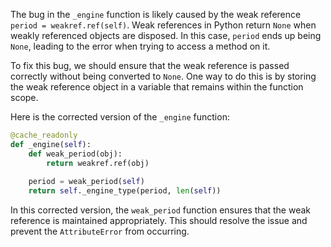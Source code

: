 The bug in the `_engine` function is likely caused by the weak reference `period = weakref.ref(self)`. Weak references in Python return `None` when weakly referenced objects are disposed. In this case, `period` ends up being `None`, leading to the error when trying to access a method on it.

To fix this bug, we should ensure that the weak reference is passed correctly without being converted to `None`. One way to do this is by storing the weak reference object in a variable that remains within the function scope.

Here is the corrected version of the `_engine` function:

```python
@cache_readonly
def _engine(self):
    def weak_period(obj):
        return weakref.ref(obj)
    
    period = weak_period(self)
    return self._engine_type(period, len(self))
```

In this corrected version, the `weak_period` function ensures that the weak reference is maintained appropriately. This should resolve the issue and prevent the `AttributeError` from occurring.